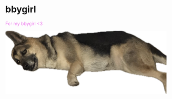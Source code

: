 # bbygirl
<p style="color:Violet;"> For my bbygirl <3 </p>
<img src="docs/assets/img/Image (2).jpg" alt="Doge">




 
  
